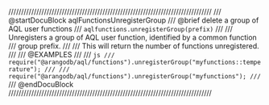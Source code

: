 ////////////////////////////////////////////////////////////////////////////////
/// @startDocuBlock aqlFunctionsUnregisterGroup
/// @brief delete a group of AQL user functions
/// `aqlfunctions.unregisterGroup(prefix)`
///
/// Unregisters a group of AQL user function, identified by a common function
/// group prefix.
///
/// This will return the number of functions unregistered.
///
/// @EXAMPLES
///
/// ```js
///   require("@arangodb/aql/functions").unregisterGroup("myfunctions::temperature");
///
///   require("@arangodb/aql/functions").unregisterGroup("myfunctions");
/// ```
/// @endDocuBlock
////////////////////////////////////////////////////////////////////////////////
